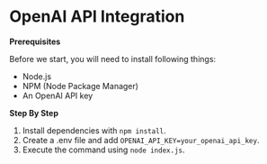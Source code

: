 # OpenAI API Integration

**Prerequisites**

Before we start, you will need to install following things:

* Node.js
* NPM (Node Package Manager)
* An OpenAI API key

**Step By Step**

1. Install dependencies with `npm install`.
2. Create a .env file and add `OPENAI_API_KEY=your_openai_api_key`.
3. Execute the command using `node index.js`.
